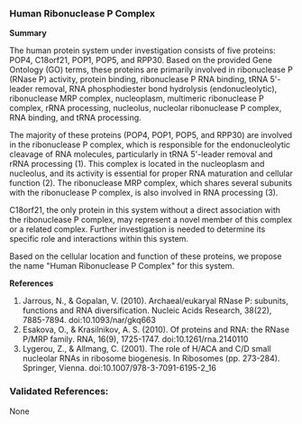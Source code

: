 ### Human Ribonuclease P Complex

**Summary**

The human protein system under investigation consists of five proteins: POP4, C18orf21, POP1, POP5, and RPP30. Based on the provided Gene Ontology (GO) terms, these proteins are primarily involved in ribonuclease P (RNase P) activity, protein binding, ribonuclease P RNA binding, tRNA 5'-leader removal, RNA phosphodiester bond hydrolysis (endonucleolytic), ribonuclease MRP complex, nucleoplasm, multimeric ribonuclease P complex, rRNA processing, nucleolus, nucleolar ribonuclease P complex, RNA binding, and tRNA processing.

The majority of these proteins (POP4, POP1, POP5, and RPP30) are involved in the ribonuclease P complex, which is responsible for the endonucleolytic cleavage of RNA molecules, particularly in tRNA 5'-leader removal and rRNA processing (1). This complex is located in the nucleoplasm and nucleolus, and its activity is essential for proper RNA maturation and cellular function (2). The ribonuclease MRP complex, which shares several subunits with the ribonuclease P complex, is also involved in RNA processing (3).

C18orf21, the only protein in this system without a direct association with the ribonuclease P complex, may represent a novel member of this complex or a related complex. Further investigation is needed to determine its specific role and interactions within this system.

Based on the cellular location and function of these proteins, we propose the name "Human Ribonuclease P Complex" for this system.

**References**

1. Jarrous, N., & Gopalan, V. (2010). Archaeal/eukaryal RNase P: subunits, functions and RNA diversification. Nucleic Acids Research, 38(22), 7885-7894. doi:10.1093/nar/gkq663
2. Esakova, O., & Krasilnikov, A. S. (2010). Of proteins and RNA: the RNase P/MRP family. RNA, 16(9), 1725-1747. doi:10.1261/rna.2140110
3. Lygerou, Z., & Allmang, C. (2001). The role of H/ACA and C/D small nucleolar RNAs in ribosome biogenesis. In Ribosomes (pp. 273-284). Springer, Vienna. doi:10.1007/978-3-7091-6195-2_16

### Validated References: 

None



